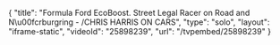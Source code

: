 {
    "title": "Formula Ford EcoBoost. Street Legal Racer on Road and N\u00fcrburgring - \/CHRIS HARRIS ON CARS",
    "type": "solo",
    "layout": "iframe-static",
    "videoId": "25898239",
    "url": "\/tvpembed\/25898239"
}